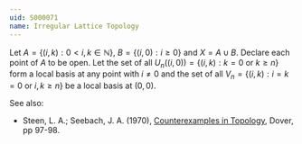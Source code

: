 ```yaml
---
uid: S000071
name: Irregular Lattice Topology
---
```

Let $A = \{(i,k) : 0 < i,k \in \mathbb{N}\}$, $B = \{(i,0) : i \geq 0\}$ and $X = A \cup B$. Declare each point of $A$ to be open. Let the set of all $U_n((i,0)) = \{(i,k) : k=0$ or $k \geq n\}$ form a local basis at any point with $i \neq 0$ and the set of all $V_n = \{(i,k) : i=k=0$ or $i,k\geq n\}$ be a local basis at $(0,0)$.

See also:

* Steen, L. A.; Seebach, J. A. (1970), [Counterexamples in Topology](http://books.google.com/books/about/Counterexamples_in_Topology.html?id=DkEuGkOtSrUC), Dover, pp 97-98.

